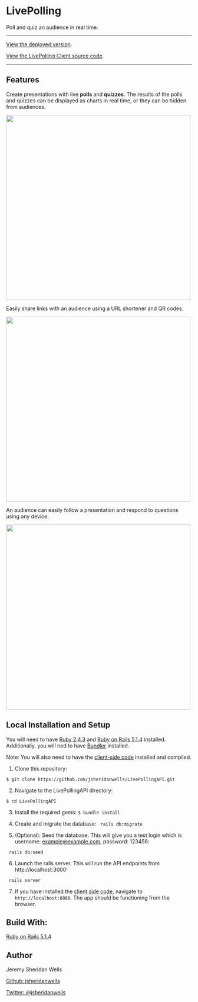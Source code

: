 # LivePolling
Poll and quiz an audience in real time.
<hr>

[View the deployed version](http://jeremywells.io/live-polling).

[View the LivePolling Client source code](https://github.com/jsheridanwells/LivePolling).

<hr>

## Features

Create presentations with live __polls__ and __quizzes__. The results of the polls and quizzes can be displayed as charts in real time, or they can be hidden from audiences.
 
 <img src="/documentation/live-polling1.png" width="500" />
 
Easily share links with an audience using a URL shortener and QR codes.

<img src="/documentation/live-polling2.png" width="500" />
 
An audience can easily follow a presentation and respond to questions using any device.

<img src="/documentation/live-polling3.png" width="500" />
 
 ## Local Installation and Setup
 You will need to have [Ruby 2.4.3](https://www.ruby-lang.org/en/downloads/) and [Ruby on Rails 5.1.4](http://rubyonrails.org/) installed. Additionally, you will ned to have [Bundler](https://bundler.io/) installed.
 
 Note: You will also need to have the [client-side code](https://github.com/jsheridanwells/LivePolling) installed and compiled. 
 
 1. Clone this repository: 
 
 ```$ git clone https://github.com/jsheridanwells/LivePollingAPI.git```
 
 2. Navigate to the LivePollingAPI directory:
 
 ```$ cd LivePollingAPI```
 
 3. Install the required gems:
 ```$ bundle install```
 
 4. Create and migrate the database:
 ``` rails db:migrate```
 
 5. (Optional): Seed the database. This will give you a test login which is username: example@example.com, password: 123456:
 
 ``` rails db:seed```
 
 6. Launch the rails server. This will run the API endpoints from http://localhost:3000:
 
 ``` rails server```
 
 7. If you have installed the [client side code](https://github.com/jsheridanwells/LivePolling), navigate to `http://localhost:8080`. The app should be functioning from the browser.
 
 ## Build With:

[Ruby on Rails 5.1.4](http://rubyonrails.org/)

## Author
  Jeremy Sheridan Wells

  [Github: jsheridanwells](http://www.github.com/jsheridanwells)

  [Twitter: @jsheridanwells](http://twitter.com/jsheridanwells)
